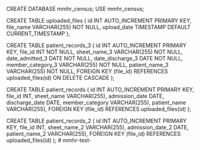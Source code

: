 CREATE DATABASE mmhr_census;
USE mmhr_census;

CREATE TABLE uploaded_files (
    id INT AUTO_INCREMENT PRIMARY KEY,
    file_name VARCHAR(255) NOT NULL,
    upload_date TIMESTAMP DEFAULT CURRENT_TIMESTAMP
);

CREATE TABLE patient_records_3 (
    id INT AUTO_INCREMENT PRIMARY KEY,
    file_id INT NOT NULL,
    sheet_name_3 VARCHAR(255) NOT NULL,
    date_admitted_3 DATE NOT NULL,
    date_discharge_3 DATE NOT NULL,
    member_category_3 VARCHAR(255) NOT NULL,
    patient_name_3 VARCHAR(255) NOT NULL,
    FOREIGN KEY (file_id) REFERENCES uploaded_files(id) ON DELETE CASCADE
);

CREATE TABLE patient_records (
    id INT AUTO_INCREMENT PRIMARY KEY,
    file_id INT,
    sheet_name VARCHAR(255),
    admission_date DATE,
    discharge_date DATE,
    member_category VARCHAR(255),
    patient_name VARCHAR(255),
    FOREIGN KEY (file_id) REFERENCES uploaded_files(id)
);

CREATE TABLE patient_records_2 (
    id INT AUTO_INCREMENT PRIMARY KEY,
    file_id INT,
    sheet_name_2 VARCHAR(255),
    admission_date_2 DATE,
    patient_name_2 VARCHAR(255),
    FOREIGN KEY (file_id) REFERENCES uploaded_files(id)
);
#   m m h r - t e s t -  
 